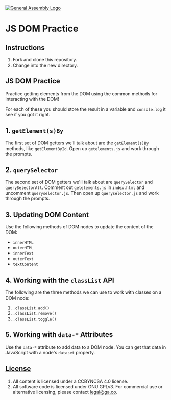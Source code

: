 [![General Assembly Logo](https://camo.githubusercontent.com/1a91b05b8f4d44b5bbfb83abac2b0996d8e26c92/687474703a2f2f692e696d6775722e636f6d2f6b6538555354712e706e67)](https://generalassemb.ly/education/web-development-immersive)

# JS DOM Practice

## Instructions

1. Fork and clone this repository.
1. Change into the new directory.

## JS DOM Practice

Practice getting elements from the DOM using the common methods for interacting
with the DOM!

For each of these you should store the result in a variable and `console.log` it
see if you got it right.

## 1. `getElement(s)By`

The first set of DOM getters we'll talk about are the `getElement(s)By` methods,
like `getElementById`. Open up `getelements.js` and work through the prompts.

## 2. `querySelector`

The second set of DOM getters we'll talk about are `querySelector` and
`querySelectorAll`. Comment out `getelements.js` in `index.html` and uncomment
`queryselector.js`. Then open up `queryselector.js` and work through the
prompts.

## 3. Updating DOM Content

Use the following methods of DOM nodes to update the content of the DOM:

* `innerHTML`
* `outerHTML`
* `innerText`
* `outerText`
* `textContent`

## 4. Working with the `classList` API

The following are the three methods we can use to work with classes on a DOM
node:

1. `.classList.add()`
1. `.classList.remove()`
1. `.classList.toggle()`

## 5. Working with `data-*` Attributes

Use the `data-*` attribute to add data to a DOM node. You can get that data in
JavaScript with a node's `dataset` property.

## [License](LICENSE)

1.  All content is licensed under a CC­BY­NC­SA 4.0 license.
1.  All software code is licensed under GNU GPLv3. For commercial use or
    alternative licensing, please contact legal@ga.co.
